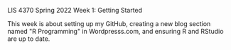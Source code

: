 LIS 4370 Spring 2022
Week 1: Getting Started

This week is about setting up my GitHub, creating a new blog section named "R Programming" in Wordpresss.com, and ensuring R and RStudio are up to date.